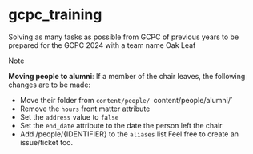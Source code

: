 # gcpc_training
Solving as many tasks as possible from GCPC of previous years to be prepared for the GCPC 2024 with a team name Oak Leaf 
> [!NOTE]
> **Moving people to alumni**: If a member of the chair leaves, the following changes are to be made:
> - Move their folder from `content/people/ `content/people/alumni/`
> - Remove the `hours` front matter attribute
> - Set the `address` value to `false`
> - Set the `end_date` attribute to the date the person left the chair 
> - Add /people/{IDENTIFIER} to the `aliases` list
> Feel free to create an issue/ticket too.
